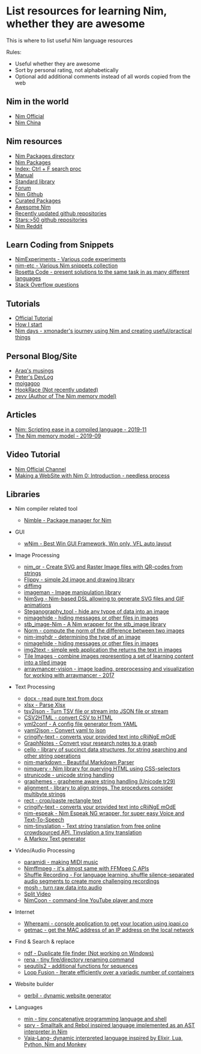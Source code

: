 List resources for learning Nim, whether they are awesome
==================

This is where to list useful Nim language resources

Rules:

- Useful whether they are awesome
- Sort by personal rating, not alphabetically
- Optional add additional comments instead of all words copied from the web

Nim in the world
----------

- [Nim Official](https://nim-lang.org/)
- [Nim China](https://www.nim-cn.com/)

Nim resources
---------

  - [Nim Packages directory](https://nimble.directory/search)
  - [Nim Packages](https://github.com/nim-lang/packages)
  - [Index: Ctrl + F search proc](https://nim-lang.org/docs/theindex.html)
  - [Manual](https://nim-lang.org/docs/manual.html)
  - [Standard library](https://nim-lang.org/docs/lib.html)
  - [Forum](https://forum.nim-lang.org/)
  - [Nim Github](https://github.com/nim-lang/Nim)
  - [Curated Packages](https://github.com/nim-lang/Nim/wiki/Curated-Packages)
  - [Awesome Nim](https://github.com/xflywind/awesome-nim)
  - [Recently updated github repositories](https://github.com/search?o=desc&q=nim&l=nim&s=updated&type=Repositories)
  - [Stars:>50 github repositories](https://github.com/search?q=stars%3A%3E50+language%3Anim&type=Repositories)
  - [Nim Reddit](https://www.reddit.com/r/nim/)


Learn Coding from Snippets
------

- [NimExperiments - Various code experiments](https://github.com/vitreo12/NimExperiments)
- [nim-etc - Various Nim snippets collection ](https://github.com/mashingan/nim-etc)
- [Rosetta Code - present solutions to the same task in as many different languages](http://rosettacode.org/wiki/Category:Nim)
- [Stack Overflow questions](https://stackoverflow.com/questions/tagged/nim-lang)

Tutorials
------

- [Official Tutorial](https://www.reddit.com/r/nim/)
- [How I start](https://howistart.org/posts/nim/1/)
- [Nim days - xmonader's journey using Nim and creating useful/practical things](https://xmonader.github.io/nimdays/)

Personal Blog/Site
--------

- [Araq's musings](https://nim-lang.org/araq/)
- [Peter's DevLog](https://peterme.net/)
- [moigagoo](https://moigagoo.svbtle.com/)
- [HookRace (Not recently updated)](https://hookrace.net/)
- [zevv (Author of The Nim memory model)](http://zevv.nl/play/)

Articles
------

- [Nim: Scripting ease in a compiled language - 2019-11](https://www.junglecoder.com/blog/nim-early-report)
- [The Nim memory model - 2019-09](http://zevv.nl/nim-memory/)

Video Tutorial
---

- [Nim Official Channel](https://www.youtube.com/channel/UCDAYn_VFt0VisL5-1a5Dk7Q/videos)
- [Making a WebSite with Nim 0: Introduction -  needless process](https://www.youtube.com/watch?v=ndzlVRWqT2E)

Libraries
-----------

- Nim compiler related tool
  - [Nimble - Package manager for Nim](https://github.com/nim-lang/nimble)

- GUI
  - [wNim - Best Win GUI Framework, Win only, VFL auto layout](https://github.com/khchen/wNim)

- Image Processing
  - [nim_qr - Create SVG and Raster Image files with QR-codes from strings](https://github.com/ThomasTJdev/nim_qr)
  - [Flippy - simple 2d image and drawing library](https://github.com/treeform/flippy)
  - [diffimg](https://github.com/SolitudeSF/diffimg)
  - [imageman - Image manipulation library](https://github.com/SolitudeSF/imageman)
  - [NimSvg - Nim-based DSL allowing to generate SVG files and GIF animations](https://github.com/bluenote10/NimSvg)
  - [Steganography_tool - hide any typoe of data into an image](https://github.com/EasiestSoft/steganography-software-free-download)
  - [nimagehide - hiding messages or other files in images](https://github.com/MnlPhlp/nimagehide)
  - [stb_image-Nim - A Nim wrapper for the stb_image library](https://gitlab.com/define-private-public/stb_image-Nim)
  - [Norm - compute the norm of the difference between two images](https://github.com/jonasrauber/norm)
  - [nim-imghdr - determining the type of an image](https://github.com/achesak/nim-imghdr)
  - [nimagehide - hiding messages or other files in images](https://github.com/MnlPhlp/nimagehide)
  - [img2text - simple web application the returns the text in images](https://github.com/theju/img2text)
  - [Tile Images - combine images representing a set of learning content into a tiled image](https://github.com/jdve/tile_images)
  - [arraymancer-vision - image loading, preprocessing and visualization for working with arraymancer - 2017](https://github.com/edubart/arraymancer-vision)

- Text Processing
  - [docx - read pure text from docx](https://github.com/xflywind/docx)
  - [xlsx - Parse Xlsx](https://github.com/xflywind/xlsx)
  - [tsv2json - Turn TSV file or stream into JSON file or stream](https://github.com/hectormonacci/tsv2json)
  - [CSV2HTML - convert CSV to HTML](https://github.com/btbytes/csv2html.nim)
  - [yml2conf - A config file generator from YAML](https://github.com/jiro4989/yml2conf)
  - [yaml2json - Convert yaml to json](https://github.com/nonylene/yaml2json)
  - [cringify-text -  converts your provided text into cRiiNgE mOdE](https://github.com/theAkito/cringify-text)
  - [GraphNotes - Convert your research notes to a graph](https://github.com/kavir1698/GraphNotes)
  - [cello - library of succinct data structures, for string searching and other string operations](https://github.com/unicredit/cello)
  - [nim-markdown - Beautiful Markdown Parser](https://github.com/soasme/nim-markdown)
  - [nimquery - Nim library for querying HTML using CSS-selectors](https://github.com/GULPF/nimquery)
  - [strunicode - unicode string handling](https://github.com/nitely/nim-strunicode)
  - [graphemes - grapheme aware string handling (Unicode tr29)](https://github.com/nitely/nim-graphemes)
  - [alignment - library to align strings, The procedures consider multibyte strings](https://github.com/jiro4989/alignment)
  - [rect - crop/paste rectangle text](https://github.com/jiro4989/rect)
  - [cringify-text - converts your provided text into cRiiNgE mOdE](https://github.com/theAkito/cringify-text)
  - [nim-espeak - Nim Espeak NG wrapper, for super easy Voice and Text-To-Speech](https://github.com/juancarlospaco/nim-espeak)
  - [nim-tinyslation - Text string translation from free online crowdsourced API. Tinyslation a tiny translation](https://github.com/juancarlospaco/nim-tinyslation)
  - [A Markov Text generator](https://github.com/amedlock/markov)

- Video/Audio Processing
  - [paramidi - making MIDI music](https://github.com/paranim/paramidi)
  - [Nimffmpeg - it's almost same with FFMpeg C APIs](https://github.com/mashingan/nimffmpeg)
  - [Shuffle Recording - For language learning, shuffle silence-separated audio segments to create more challenging recordings](https://github.com/jdve/shuffle_recording)
  - [mosh - turn raw data into audio](https://github.com/jamesb93/mosh)
  - [Split Video](https://github.com/kodkuce/SplitVideo-Nim)
  - [NimCoon - command-line YouTube player and more](https://gitlab.com/njoseph/nimcoon)

- Internet
  - [Whereami - console application to get your location using ipapi.co](https://github.com/corenting/whereami)
  - [getmac - get the MAC address of an IP address on the local network](https://github.com/PMunch/getmac)

- Find & Search & replace
  - [ndf - Duplicate file finder (Not working on Windows)](https://github.com/rustomax/ndf)
  - [rena - tiny fire/directory renaming command](https://github.com/jiro4989/rena)
  - [sequtils2 - additional functions for sequences](https://github.com/Michedev/sequtils2)
  - [Loop Fusion - Iterate efficiently over a variadic number of containers](https://github.com/numforge/loop-fusion)

- Website builder
  - [gerbil - dynamic website generator](https://github.com/jasonprogrammer/gerbil)

- Languages
  - [min - tiny concatenative programming language and shell](https://github.com/h3rald/min)
  - [spry - Smalltalk and Rebol inspired language implemented as an AST interpreter in Nim](https://github.com/gokr/spry)
  - [Vaja-Lang- dynamic interpreted language inspired by Elixir, Lua, Python, Nim and Monkey](https://github.com/marteinn/Vaja-Lang)
